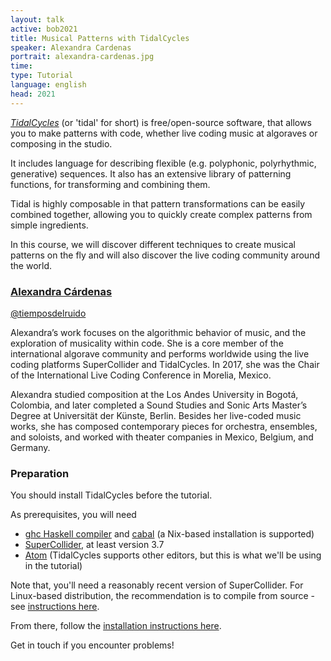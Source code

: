 ```yaml
---
layout: talk
active: bob2021
title: Musical Patterns with TidalCycles 
speaker: Alexandra Cardenas
portrait: alexandra-cardenas.jpg
time: 
type: Tutorial
language: english
head: 2021
---
```


[*TidalCycles*](https://tidalcycles.org/) (or 'tidal' for short) is
free/open-source software, that allows you to make patterns with code,
whether live coding music at algoraves or composing in the studio.

It includes language for describing flexible (e.g. polyphonic,
polyrhythmic, generative) sequences. It also has an extensive library of
patterning functions, for transforming and combining them.

Tidal is highly composable in that pattern transformations can be easily
combined together, allowing you to quickly create complex patterns from
simple ingredients.

In this course, we will discover different techniques to create musical
patterns on the fly and will also discover the live coding community around
the world.

### [Alexandra Cárdenas](http://cargocollective.com/tiemposdelruido)

[@tiemposdelruido](https://twitter.com/tiemposdelruido)

Alexandra’s work focuses
on the algorithmic behavior of music, and the exploration of musicality
within code. She is a core member of the international algorave community
and performs worldwide using the live coding platforms SuperCollider and
TidalCycles. In 2017, she was the Chair of the International Live Coding
Conference in Morelia, Mexico.

Alexandra studied composition at the Los Andes University in Bogotá,
Colombia, and later completed a Sound Studies and Sonic Arts Master’s
Degree at Universität der Künste, Berlin. Besides her live-coded music
works, she has composed contemporary pieces for orchestra, ensembles, and
soloists, and worked with theater companies in Mexico, Belgium, and Germany.

### Preparation

You should install TidalCycles before the tutorial.

As prerequisites, you will need

- [ghc Haskell compiler](https://www.haskell.org/ghc/) and [cabal](https://www.haskell.org/cabal/)  (a Nix-based installation
  is supported)
- [SuperCollider](https://supercollider.github.io/), at least version 3.7
- [Atom](https://atom.io/) (TidalCycles supports other editors, but this is what
  we'll be using in the tutorial)
  
Note that, you'll need a reasonably recent version of SuperCollider.
For Linux-based distribution, the recommendation is to compile from
source - see [instructions here](https://tidalcycles.org/Linux_installation).

From there, follow the [installation instructions
here](https://tidalcycles.org/Installation).

Get in touch if you encounter problems!
